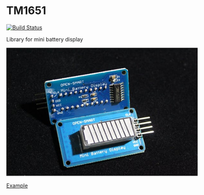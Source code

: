 # TM1651
[![Build Status](https://travis-ci.com/freekode/TM1651.svg?branch=master)](https://travis-ci.com/freekode/TM1651)

Library for mini battery display

![Battery Display](display.jpg)

[Example](https://www.instructables.com/id/Arduino-Library-and-Examples-for-TM1651-New-Style-/)
